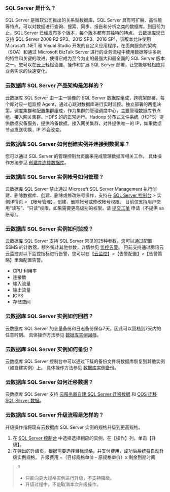 ### SQL Server 是什么？
SQL Server 是微软公司推出的关系型数据库，SQL Server 具有可扩展、高性能等特点，可以对数据进行查询、搜索、同步、报告和分析之类的数据库。到目前为止，SQL Server 已经发布多个版本，每个版本都有其独特的特点。
云数据库现已支持 SQL Server 2008 R2 SP3、2012 SP3、2016 SP1，该版本允许使用 Microsoft .NET 和 Visual Studio 开发的自定义应用程序，在面向服务的架构（SOA）和通过 Microsoft BizTalk Server 进行的业务流程中使用数据等许多新的特性和关键的改进，使得它成为至今为止的最强大和最全面的 SQL Server 版本之一。您可以在云上轻松设置、操作和扩展 SQL Server 部署，让您能够轻松应对业务需求的快速变化。

### 云数据库 SQL Server 产品架构是怎样的？
云数据库 SQL Server 由一主一镜像的 SQL Server 数据库组成，跨机架部署，每个库对应一组监控 Agent，通过心跳对数据库进行实时监控。独立部署的两组决策，调度集群和配置集群组成，作为集群的管理调度中心，主要管理数据库节点组、接入网关集群、HDFS 的的正常运行。Hadoop 分布式文件系统（HDFS）提供数据灾备服务，提供冷备数据。接入网关集群，对外提供唯一的 IP，如果数据节点发送切换，IP 不会改变。

### 云数据库 SQL Server 如何创建实例并连接到数据库？
您可以通过 SQL Server 的管理控制台页面来完成管理数据库相关工作。
具体操作方法参见 [创建并连接数据库](https://intl.cloud.tencent.com/document/product/238/7516)。

### 云数据库 SQL Server 实例帐号如何管理？
云数据库 SQL Server 禁止通过 Microsoft SQL Server Management 执行创建、删除数据库、创建、删除或修改账号操作，支持在 [SQL Server 控制台](https://console.cloud.tencent.com/sqlserver) > 实例详情页 > 【帐号管理】，创建、删除帐号或修改帐号权限。
目前仅支持用户使用“读写”、“只读”权限，如果需要更高级别的权限，请 [提交工单](https://console.cloud.tencent.com/workorder/category) 申请（不提供 sa 账号）。

### 云数据库 SQL Server 实例如何监控？
云数据库 SQL Server 支持 SQL Server 常见的25种参数，您可以通过配置 SSMS 的计数器，额外统计其他参数，详情参见 [监控告警](https://intl.cloud.tencent.com/document/product/238/7524)。
目前支持通过腾讯云云监控对以下监控指标进行告警，您可以在【[云监控](https://console.cloud.tencent.com/monitor/overview)】>【告警配置】>【告警策略】里面配置告警。

- CPU 利用率
- 连接数
- 输入流量
- 输出流量
- IOPS
- 存储空间

### 云数据库 SQL Server 实例如何回档？
云数据库 SQL Server 的全量备份和日志备份保存7天，因此可以回档到7天内的任意时刻。
具体操作方法参见 [数据库实例回档](https://intl.cloud.tencent.com/document/product/238/7522)。

### 云数据库 SQL Server 实例如何备份？
云数据库 SQL Server 控制台中可以通过下载的备份文件将数据库恢复到其他实例（如自建实例）上。
具体操作方法参见 [数据库实例备份](https://intl.cloud.tencent.com/document/product/238/7523)。


### 云数据库 SQL Server 如何迁移数据？
云数据库 SQL Server 支持 [云服务器自建 SQL Server 迁移数据](https://intl.cloud.tencent.com/document/product/238/31421) 和 [COS 迁移 SQL Server 数据](https://intl.cloud.tencent.com/document/product/238/19103)。

### 云数据库 SQL Server 升级流程是怎样的？
升级操作指将现有云数据库 SQL Server 实例的规格升级到更高规格。
1. 在 [SQL Server 控制台](https://console.cloud.tencent.com/sqlserver) 中选择选择相应的实例，在【操作】列，单击【升级】。
2. 在弹出的升级页，根据需要选择目标规格，并支付费用，成功后系统将自动升级实例规格。
升级费用 =（目标规格单价 - 原规格单价）x 剩余到期时间

>?
>- 只能向更大规格实例进行升级，不支持降级。
>- 升级过程中，不能取消本次升级操作。

